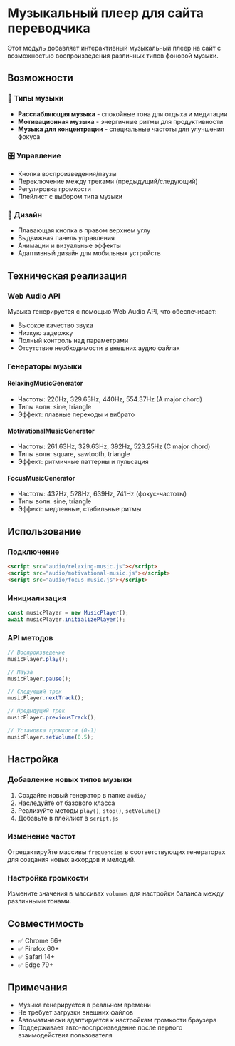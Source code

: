 # Музыкальный плеер для сайта переводчика

Этот модуль добавляет интерактивный музыкальный плеер на сайт с возможностью воспроизведения различных типов фоновой музыки.

## Возможности

### 🎵 Типы музыки
- **Расслабляющая музыка** - спокойные тона для отдыха и медитации
- **Мотивационная музыка** - энергичные ритмы для продуктивности
- **Музыка для концентрации** - специальные частоты для улучшения фокуса

### 🎛️ Управление
- Кнопка воспроизведения/паузы
- Переключение между треками (предыдущий/следующий)
- Регулировка громкости
- Плейлист с выбором типа музыки

### 🎨 Дизайн
- Плавающая кнопка в правом верхнем углу
- Выдвижная панель управления
- Анимации и визуальные эффекты
- Адаптивный дизайн для мобильных устройств

## Техническая реализация

### Web Audio API
Музыка генерируется с помощью Web Audio API, что обеспечивает:
- Высокое качество звука
- Низкую задержку
- Полный контроль над параметрами
- Отсутствие необходимости в внешних аудио файлах

### Генераторы музыки

#### RelaxingMusicGenerator
- Частоты: 220Hz, 329.63Hz, 440Hz, 554.37Hz (A major chord)
- Типы волн: sine, triangle
- Эффект: плавные переходы и вибрато

#### MotivationalMusicGenerator
- Частоты: 261.63Hz, 329.63Hz, 392Hz, 523.25Hz (C major chord)
- Типы волн: square, sawtooth, triangle
- Эффект: ритмичные паттерны и пульсация

#### FocusMusicGenerator
- Частоты: 432Hz, 528Hz, 639Hz, 741Hz (фокус-частоты)
- Типы волн: sine, triangle
- Эффект: медленные, стабильные ритмы

## Использование

### Подключение
```html
<script src="audio/relaxing-music.js"></script>
<script src="audio/motivational-music.js"></script>
<script src="audio/focus-music.js"></script>
```

### Инициализация
```javascript
const musicPlayer = new MusicPlayer();
await musicPlayer.initializePlayer();
```

### API методов
```javascript
// Воспроизведение
musicPlayer.play();

// Пауза
musicPlayer.pause();

// Следующий трек
musicPlayer.nextTrack();

// Предыдущий трек
musicPlayer.previousTrack();

// Установка громкости (0-1)
musicPlayer.setVolume(0.5);
```

## Настройка

### Добавление новых типов музыки
1. Создайте новый генератор в папке `audio/`
2. Наследуйте от базового класса
3. Реализуйте методы `play()`, `stop()`, `setVolume()`
4. Добавьте в плейлист в `script.js`

### Изменение частот
Отредактируйте массивы `frequencies` в соответствующих генераторах для создания новых аккордов и мелодий.

### Настройка громкости
Измените значения в массивах `volumes` для настройки баланса между различными тонами.

## Совместимость

- ✅ Chrome 66+
- ✅ Firefox 60+
- ✅ Safari 14+
- ✅ Edge 79+

## Примечания

- Музыка генерируется в реальном времени
- Не требует загрузки внешних файлов
- Автоматически адаптируется к настройкам громкости браузера
- Поддерживает авто-воспроизведение после первого взаимодействия пользователя


